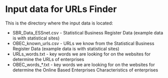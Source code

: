 # Input data for URLs Finder

This is the directory where the input data is located:
- SBR_Data_ESSnet.csv \- Statistical Business Register Data (example data is with statistical sites)
- OBEC_known_urls.csv \- URLs we know from the Statistical Business Register Data (example data is with statistical sites)
- URLs_words.txt \- key words we are looking for on the websites for determine the URLs of enterprises
- OBEC_words_\*.txt \- key words we are looking for on the websites for determine the Online Based Enterprises Characteristics of enterprises 
